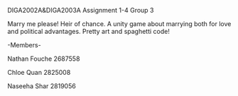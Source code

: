 DIGA2002A&DIGA2003A Assignment 1-4 Group 3

Marry me please! Heir of chance. A unity game about marrying both for love and political advantages. Pretty art and spaghetti code!

-Members-

Nathan Fouche 2687558

Chloe Quan 2825008

Naseeha Shar 2819056 
